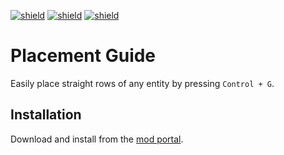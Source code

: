 [![shield](https://img.shields.io/badge/Ko--fi-Donate%20-hotpink?logo=kofi&logoColor=white)](https://ko-fi.com/raiguard)
[![shield](https://img.shields.io/badge/Crowdin-Translate-brightgreen)](https://crowdin.com/project/raiguards-factorio-mods)
[![shield](https://img.shields.io/badge/dynamic/json?color=orange&label=Factorio&query=downloads_count&suffix=%20downloads&url=https%3A%2F%2Fmods.factorio.com%2Fapi%2Fmods%2FPlacementGuide)](https://mods.factorio.com/mod/PlacementGuide)

# Placement Guide

Easily place straight rows of any entity by pressing `Control + G`.

## Installation

Download and install from the [mod portal](https://mods.factorio.com/mod/PlacementGuide).
